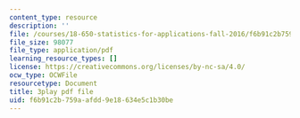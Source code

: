```yaml
---
content_type: resource
description: ''
file: /courses/18-650-statistics-for-applications-fall-2016/f6b91c2b759aafdd9e18634e5c1b30be_QXkOaifVfW4.pdf
file_size: 98077
file_type: application/pdf
learning_resource_types: []
license: https://creativecommons.org/licenses/by-nc-sa/4.0/
ocw_type: OCWFile
resourcetype: Document
title: 3play pdf file
uid: f6b91c2b-759a-afdd-9e18-634e5c1b30be
---
```

